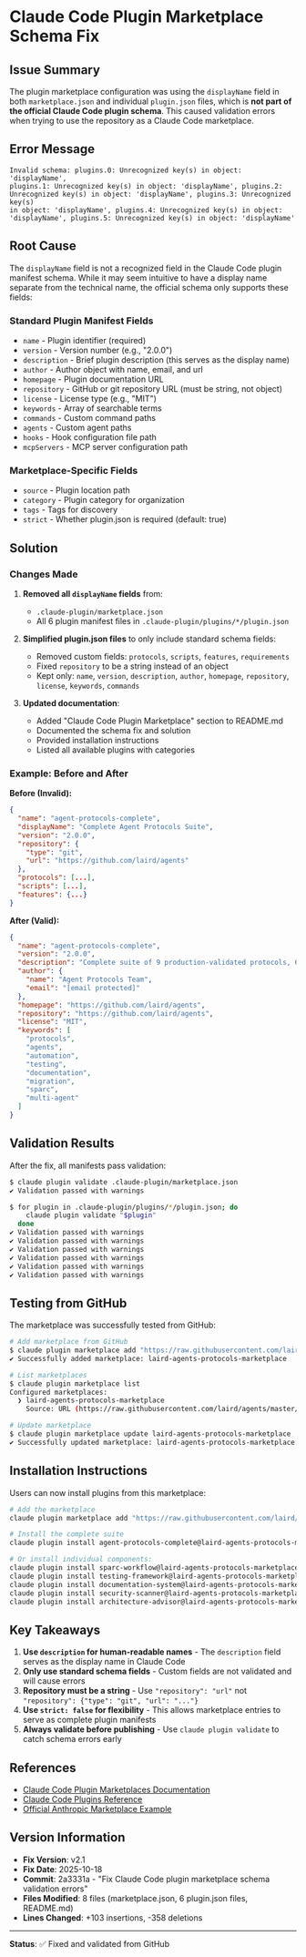 # Claude Code Plugin Marketplace Schema Fix

## Issue Summary

The plugin marketplace configuration was using the `displayName` field in both `marketplace.json` and individual `plugin.json` files, which is **not part of the official Claude Code plugin schema**. This caused validation errors when trying to use the repository as a Claude Code marketplace.

## Error Message

```
Invalid schema: plugins.0: Unrecognized key(s) in object: 'displayName',
plugins.1: Unrecognized key(s) in object: 'displayName', plugins.2:
Unrecognized key(s) in object: 'displayName', plugins.3: Unrecognized key(s)
in object: 'displayName', plugins.4: Unrecognized key(s) in object:
'displayName', plugins.5: Unrecognized key(s) in object: 'displayName'
```

## Root Cause

The `displayName` field is not a recognized field in the Claude Code plugin manifest schema. While it may seem intuitive to have a display name separate from the technical name, the official schema only supports these fields:

### Standard Plugin Manifest Fields

- `name` - Plugin identifier (required)
- `version` - Version number (e.g., "2.0.0")
- `description` - Brief plugin description (this serves as the display name)
- `author` - Author object with name, email, and url
- `homepage` - Plugin documentation URL
- `repository` - GitHub or git repository URL (must be string, not object)
- `license` - License type (e.g., "MIT")
- `keywords` - Array of searchable terms
- `commands` - Custom command paths
- `agents` - Custom agent paths
- `hooks` - Hook configuration file path
- `mcpServers` - MCP server configuration path

### Marketplace-Specific Fields

- `source` - Plugin location path
- `category` - Plugin category for organization
- `tags` - Tags for discovery
- `strict` - Whether plugin.json is required (default: true)

## Solution

### Changes Made

1. **Removed all `displayName` fields** from:
   - `.claude-plugin/marketplace.json`
   - All 6 plugin manifest files in `.claude-plugin/plugins/*/plugin.json`

2. **Simplified plugin.json files** to only include standard schema fields:
   - Removed custom fields: `protocols`, `scripts`, `features`, `requirements`
   - Fixed `repository` to be a string instead of an object
   - Kept only: `name`, `version`, `description`, `author`, `homepage`, `repository`, `license`, `keywords`, `commands`

3. **Updated documentation**:
   - Added "Claude Code Plugin Marketplace" section to README.md
   - Documented the schema fix and solution
   - Provided installation instructions
   - Listed all available plugins with categories

### Example: Before and After

**Before (Invalid):**
```json
{
  "name": "agent-protocols-complete",
  "displayName": "Complete Agent Protocols Suite",
  "version": "2.0.0",
  "repository": {
    "type": "git",
    "url": "https://github.com/laird/agents"
  },
  "protocols": [...],
  "scripts": [...],
  "features": {...}
}
```

**After (Valid):**
```json
{
  "name": "agent-protocols-complete",
  "version": "2.0.0",
  "description": "Complete suite of 9 production-validated protocols, 6 specialized agents, and 5 automation scripts for systematic software development",
  "author": {
    "name": "Agent Protocols Team",
    "email": "[email protected]"
  },
  "homepage": "https://github.com/laird/agents",
  "repository": "https://github.com/laird/agents",
  "license": "MIT",
  "keywords": [
    "protocols",
    "agents",
    "automation",
    "testing",
    "documentation",
    "migration",
    "sparc",
    "multi-agent"
  ]
}
```

## Validation Results

After the fix, all manifests pass validation:

```bash
$ claude plugin validate .claude-plugin/marketplace.json
✔ Validation passed with warnings

$ for plugin in .claude-plugin/plugins/*/plugin.json; do
    claude plugin validate "$plugin"
  done
✔ Validation passed with warnings
✔ Validation passed with warnings
✔ Validation passed with warnings
✔ Validation passed with warnings
✔ Validation passed with warnings
✔ Validation passed with warnings
```

## Testing from GitHub

The marketplace was successfully tested from GitHub:

```bash
# Add marketplace from GitHub
$ claude plugin marketplace add "https://raw.githubusercontent.com/laird/agents/master/.claude-plugin/marketplace.json"
✔ Successfully added marketplace: laird-agents-protocols-marketplace

# List marketplaces
$ claude plugin marketplace list
Configured marketplaces:
  ❯ laird-agents-protocols-marketplace
    Source: URL (https://raw.githubusercontent.com/laird/agents/master/.claude-plugin/marketplace.json)

# Update marketplace
$ claude plugin marketplace update laird-agents-protocols-marketplace
✔ Successfully updated marketplace: laird-agents-protocols-marketplace
```

## Installation Instructions

Users can now install plugins from this marketplace:

```bash
# Add the marketplace
claude plugin marketplace add "https://raw.githubusercontent.com/laird/agents/master/.claude-plugin/marketplace.json"

# Install the complete suite
claude plugin install agent-protocols-complete@laird-agents-protocols-marketplace

# Or install individual components:
claude plugin install sparc-workflow@laird-agents-protocols-marketplace
claude plugin install testing-framework@laird-agents-protocols-marketplace
claude plugin install documentation-system@laird-agents-protocols-marketplace
claude plugin install security-scanner@laird-agents-protocols-marketplace
claude plugin install architecture-advisor@laird-agents-protocols-marketplace
```

## Key Takeaways

1. **Use `description` for human-readable names** - The `description` field serves as the display name in Claude Code
2. **Only use standard schema fields** - Custom fields are not validated and will cause errors
3. **Repository must be a string** - Use `"repository": "url"` not `"repository": {"type": "git", "url": "..."}`
4. **Use `strict: false` for flexibility** - This allows marketplace entries to serve as complete plugin manifests
5. **Always validate before publishing** - Use `claude plugin validate` to catch schema errors early

## References

- [Claude Code Plugin Marketplaces Documentation](https://docs.claude.com/en/docs/claude-code/plugin-marketplaces)
- [Claude Code Plugins Reference](https://docs.claude.com/en/docs/claude-code/plugins-reference)
- [Official Anthropic Marketplace Example](https://github.com/anthropics/claude-code/blob/main/.claude-plugin/marketplace.json)

## Version Information

- **Fix Version**: v2.1
- **Fix Date**: 2025-10-18
- **Commit**: 2a3331a - "Fix Claude Code plugin marketplace schema validation errors"
- **Files Modified**: 8 files (marketplace.json, 6 plugin.json files, README.md)
- **Lines Changed**: +103 insertions, -358 deletions

---

**Status**: ✅ Fixed and validated from GitHub
